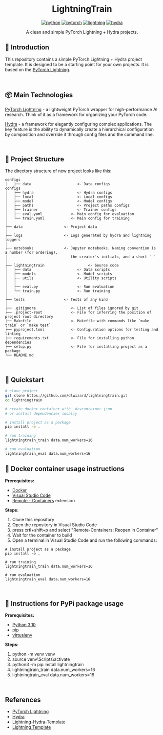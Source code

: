 <div align="center">

# LightningTrain

[![python](https://img.shields.io/badge/-Python_%7C_3.10-blue?logo=python&logoColor=white)](https://github.com/pre-commit/pre-commit)
[![pytorch](https://img.shields.io/badge/PyTorch_2.0+-ee4c2c?logo=pytorch&logoColor=white)](https://pytorch.org/get-started/locally/)
[![lightning](https://img.shields.io/badge/-Lightning_2.0+-792ee5?logo=pytorchlightning&logoColor=white)](https://pytorchlightning.ai/)
[![hydra](https://img.shields.io/badge/Config-Hydra_1.3-89b8cd)](https://hydra.cc/)

A clean and simple PyTorch Lightning + Hydra projects.

</div>

## 📌  Introduction

This repository contains a simple PyTorch Lightning + Hydra project template. It is designed to be a starting point for your own projects. It is based on the [PyTorch Lightning](https://lightning.ai/docs/pytorch/stable/).

<br>

## 📦  Main Technologies

[PyTorch Lightning](https://github.com/PyTorchLightning/pytorch-lightning) - a lightweight PyTorch wrapper for high-performance AI research. Think of it as a framework for organizing your PyTorch code.

[Hydra](https://github.com/facebookresearch/hydra) - a framework for elegantly configuring complex applications. The key feature is the ability to dynamically create a hierarchical configuration by composition and override it through config files and the command line.

<br>

## 📁  Project Structure

The directory structure of new project looks like this:

```
configs
│   ├── data                     <- Data configs
configs
│   ├── hydra                    <- Hydra configs
│   ├── local                    <- Local configs
│   ├── model                    <- Model configs
│   ├── paths                    <- Project paths configs
│   ├── trainer                  <- Trainer configs
│   ├── eval.yaml             <- Main config for evaluation
│   └── train.yaml            <- Main config for training
│
├── data                   <- Project data
│
├── logs                   <- Logs generated by hydra and lightning loggers
│
├── notebooks              <- Jupyter notebooks. Naming convention is a number (for ordering),
│                             the creator's initials, and a short `-` 
│
├── lightningtrain                    <- Source code
│   ├── data                     <- Data scripts
│   ├── models                   <- Model scripts
│   ├── utils                    <- Utility scripts
│   │
│   ├── eval.py                  <- Run evaluation
│   └── train.py                 <- Run training
│
├── tests                  <- Tests of any kind
│
├── .gitignore                <- List of files ignored by git
├── .project-root             <- File for inferring the position of project root directory
├── Makefile                  <- Makefile with commands like `make train` or `make test`
├── pyproject.toml            <- Configuration options for testing and linting
├── requirements.txt          <- File for installing python dependencies
├── setup.py                  <- File for installing project as a package
└── README.md
```

<br>

## 🚀  Quickstart
```bash
# clone project
git clone https://github.com/dlwizard/lightningtrain.git
cd lightningtrain

# create docker container with .devcontainer.json
# or install dependencies locally

# install project as a package
pip install -e .

# run training
lightningtrain_train data.num_workers=16

# run evaluation
lightningtrain_eval data.num_workers=16

```

## 📝  Docker container usage instructions
**Prerequisites:**
- [Docker](https://docs.docker.com/get-docker/)
- [Visual Studio Code](https://code.visualstudio.com/)
- [Remote - Containers](https://marketplace.visualstudio.com/items?itemName=ms-vscode-remote.remote-containers) extension

**Steps:**
1. Clone this repository
2. Open the repository in Visual Studio Code
3. press crtl+shift+p and select "Remote-Containers: Reopen in Container"
4. Wait for the container to build
5. Open a terminal in Visual Studio Code and run the following commands:
```
# install project as a package
pip install -e .

# run training
lightningtrain_train data.num_workers=16

# run evaluation
lightningtrain_eval data.num_workers=16

```

<br>

## 📝 Instructions for PyPi package usage
**Prerequisites:**
- [Python 3.10](https://www.python.org/downloads/release/python-3100/)
- [pip](https://pip.pypa.io/en/stable/installation/)
- [virtualenv](https://virtualenv.pypa.io/en/latest/installation.html)

**Steps:**
1. python -m venv venv
2. source venv\Scripts\activate
3. python3 -m pip install lightningtrain
4. lightningtrain_train data.num_workers=16
5. lightningtrain_eval data.num_workers=16

<br>


## References
- [PyTorch Lightning](https://lightning.ai/docs/pytorch/stable/)
- [Hydra](https://hydra.cc/docs/intro/)
- [Lightning-Hydra-Template](https://github.com/ashleve/lightning-hydra-template.git)
- [Lightning Template](https://github.com/satyajitghana/lightning-template.git)

<br>